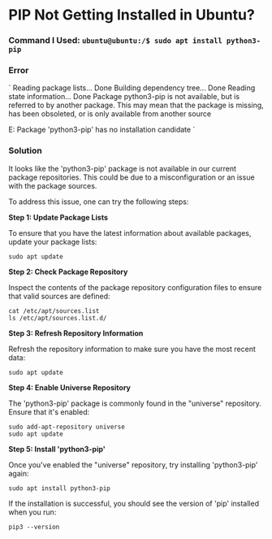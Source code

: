 # PIP Not Getting Installed in Ubuntu?

### Command I Used: `ubuntu@ubuntu:/$ sudo apt install python3-pip`
### Error

`
Reading package lists... Done
Building dependency tree... Done
Reading state information... Done
Package python3-pip is not available, but is referred to by another package.
This may mean that the package is missing, has been obsoleted, or
is only available from another source

E: Package 'python3-pip' has no installation candidate
`

### Solution
It looks like the 'python3-pip' package is not available in our current package repositories. This could be due to a misconfiguration or an issue with the package sources.

To address this issue, one can try the following steps:

**Step 1: Update Package Lists**

To ensure that you have the latest information about available packages, update your package lists:

```
sudo apt update
```

**Step 2: Check Package Repository**

Inspect the contents of the package repository configuration files to ensure that valid sources are defined:
```
cat /etc/apt/sources.list
ls /etc/apt/sources.list.d/
```

**Step 3: Refresh Repository Information**

Refresh the repository information to make sure you have the most recent data: 
```
sudo apt update
```

**Step 4: Enable Universe Repository**

The 'python3-pip' package is commonly found in the "universe" repository. Ensure that it's enabled:

```
sudo add-apt-repository universe
sudo apt update
```

**Step 5: Install 'python3-pip'**

Once you've enabled the "universe" repository, try installing 'python3-pip' again: 

```
sudo apt install python3-pip
```

If the installation is successful, you should see the version of 'pip' installed when you run: 

```
pip3 --version
```

